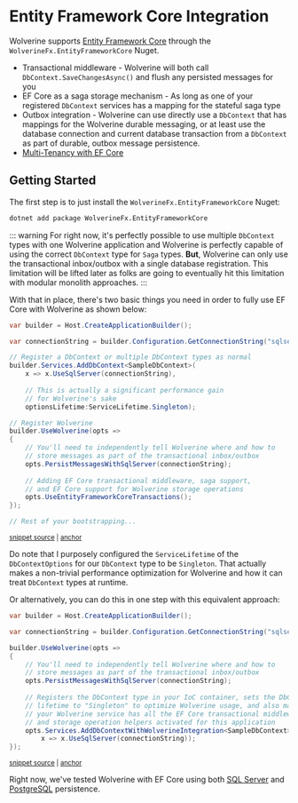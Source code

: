 # Entity Framework Core Integration

Wolverine supports [Entity Framework Core](https://learn.microsoft.com/en-us/ef/core/) through the `WolverineFx.EntityFrameworkCore` Nuget.

* Transactional middleware - Wolverine will both call `DbContext.SaveChangesAsync()` and flush any persisted messages for you
* EF Core as a saga storage mechanism - As long as one of your registered `DbContext` services has a mapping for the stateful saga type
* Outbox integration - Wolverine can use directly use a `DbContext` that has mappings for the Wolverine durable messaging, or at least use the database connection and current database transaction from a `DbContext` as part of durable, outbox message persistence.
* [Multi-Tenancy with EF Core](./multi-tenancy)

## Getting Started

The first step is to just install the `WolverineFx.EntityFrameworkCore` Nuget:

```bash
dotnet add package WolverineFx.EntityFrameworkCore
```

::: warning
For right now, it's perfectly possible to use multiple `DbContext` types with one Wolverine application and Wolverine
is perfectly capable of using the correct `DbContext` type for `Saga` types. **But**, Wolverine can only use the transactional
inbox/outbox with a single database registration. This limitation will be lifted later as folks are going to eventually hit
this limitation with modular monolith approaches.
:::

With that in place, there's two basic things you need in order to fully use EF Core with Wolverine as shown below:

<!-- snippet: sample_getting_started_with_efcore -->
<a id='snippet-sample_getting_started_with_efcore'></a>
```cs
var builder = Host.CreateApplicationBuilder();

var connectionString = builder.Configuration.GetConnectionString("sqlserver");

// Register a DbContext or multiple DbContext types as normal
builder.Services.AddDbContext<SampleDbContext>(
    x => x.UseSqlServer(connectionString), 
    
    // This is actually a significant performance gain
    // for Wolverine's sake
    optionsLifetime:ServiceLifetime.Singleton);

// Register Wolverine
builder.UseWolverine(opts =>
{
    // You'll need to independently tell Wolverine where and how to 
    // store messages as part of the transactional inbox/outbox
    opts.PersistMessagesWithSqlServer(connectionString);
    
    // Adding EF Core transactional middleware, saga support,
    // and EF Core support for Wolverine storage operations
    opts.UseEntityFrameworkCoreTransactions();
});

// Rest of your bootstrapping...
```
<sup><a href='https://github.com/JasperFx/wolverine/blob/main/src/Persistence/EfCoreTests/SampleUsageWithAutoApplyTransactions.cs#L40-L68' title='Snippet source file'>snippet source</a> | <a href='#snippet-sample_getting_started_with_efcore' title='Start of snippet'>anchor</a></sup>
<!-- endSnippet -->

Do note that I purposely configured the `ServiceLifetime` of the `DbContextOptions` for our `DbContext` type to be `Singleton`. 
That actually makes a non-trivial performance optimization for Wolverine and how it can treat `DbContext` types at runtime. 

Or alternatively, you can do this in one step with this equivalent approach:

<!-- snippet: sample_idiomatic_wolverine_registration_of_ef_core -->
<a id='snippet-sample_idiomatic_wolverine_registration_of_ef_core'></a>
```cs
var builder = Host.CreateApplicationBuilder();

var connectionString = builder.Configuration.GetConnectionString("sqlserver");

builder.UseWolverine(opts =>
{
    // You'll need to independently tell Wolverine where and how to 
    // store messages as part of the transactional inbox/outbox
    opts.PersistMessagesWithSqlServer(connectionString);
    
    // Registers the DbContext type in your IoC container, sets the DbContextOptions
    // lifetime to "Singleton" to optimize Wolverine usage, and also makes sure that
    // your Wolverine service has all the EF Core transactional middleware, saga support,
    // and storage operation helpers activated for this application
    opts.Services.AddDbContextWithWolverineIntegration<SampleDbContext>(
        x => x.UseSqlServer(connectionString));
});
```
<sup><a href='https://github.com/JasperFx/wolverine/blob/main/src/Persistence/EfCoreTests/SampleUsageWithAutoApplyTransactions.cs#L74-L94' title='Snippet source file'>snippet source</a> | <a href='#snippet-sample_idiomatic_wolverine_registration_of_ef_core' title='Start of snippet'>anchor</a></sup>
<!-- endSnippet -->



Right now, we've tested Wolverine with EF Core using both [SQL Server](/guide/durability/sqlserver) and [PostgreSQL](/guide/durability/postgresql) persistence. 
